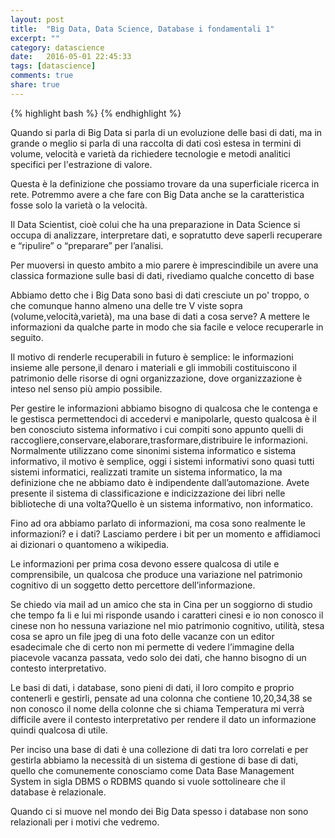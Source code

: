 ```yaml
---
layout: post
title:  "Big Data, Data Science, Database i fondamentali 1"
excerpt: ""
category: datascience
date:   2016-05-01 22:45:33
tags: [datascience]
comments: true
share: true
---
```

{% highlight bash %}
{% endhighlight %}

Quando si parla di Big Data si parla di un evoluzione delle basi di dati, ma in grande o meglio si parla di una raccolta di dati così estesa in termini di volume, velocità e varietà da richiedere tecnologie e metodi analitici specifici per l'estrazione di valore.

Questa è la definizione che possiamo trovare da una superficiale ricerca in rete. Potremmo avere a che fare con Big Data anche se la caratteristica fosse solo la varietà o la velocità.

Il Data Scientist, cioè colui che ha una preparazione in Data Science si occupa di analizzare, interpretare dati, e sopratutto deve saperli recuperare e “ripulire” o “preparare” per l’analisi.

Per muoversi in questo ambito a mio parere è imprescindibile un avere una classica formazione sulle basi di dati, rivediamo qualche concetto di base

Abbiamo detto che i Big Data sono basi di dati cresciute un po' troppo, o che comunque hanno almeno una delle tre V viste sopra (volume,velocità,varietà), ma una base di dati a cosa serve? A mettere le informazioni da qualche parte in modo che sia facile e veloce recuperarle in seguito.

Il motivo di renderle recuperabili in futuro è semplice: le informazioni insieme alle persone,il denaro i materiali e gli immobili costituiscono il patrimonio delle risorse di ogni organizzazione, dove organizzazione è inteso nel senso più ampio possibile.

Per gestire le informazioni abbiamo bisogno di qualcosa che le contenga e le gestisca permettendoci di accedervi e manipolarle, questo qualcosa è il ben conosciuto sistema informativo i cui compiti sono appunto quelli di raccogliere,conservare,elaborare,trasformare,distribuire le informazioni. Normalmente utilizzano come sinonimi sistema informatico e sistema informativo, il motivo è semplice, oggi i sistemi informativi sono quasi tutti sistemi informatici, realizzati tramite un sistema informatico, la ma definizione che ne abbiamo dato è indipendente dall’automazione. Avete presente il sistema di classificazione e indicizzazione dei libri nelle biblioteche di una volta?Quello è un sistema informativo, non informatico.

Fino ad ora abbiamo parlato di informazioni, ma cosa sono realmente le informazioni? e i dati? Lasciamo perdere i bit per un momento e affidiamoci ai dizionari o quantomeno a wikipedia.

Le informazioni per prima cosa devono essere qualcosa di utile e comprensibile, un qualcosa che produce una variazione nel patrimonio cognitivo di un soggetto detto percettore dell’informazione.

Se chiedo via mail ad un amico che sta in Cina per un soggiorno di studio che tempo fa li e lui mi risponde usando i caratteri cinesi e io non conosco il cinese non ho nessuna variazione nel mio patrimonio cognitivo, utilità, stesa cosa se apro un file jpeg di una foto delle vacanze con un editor esadecimale che di certo non mi permette di vedere l’immagine della piacevole vacanza passata, vedo solo dei dati, che hanno bisogno di un contesto interpretativo. 

Le basi di dati, i database, sono pieni di dati, il loro compito e proprio contenerli e gestirli, pensate ad una colonna che contiene 10,20,34,38 se non conosco il nome della colonne che si chiama Temperatura mi verrà difficile avere il contesto interpretativo per rendere il dato un informazione quindi qualcosa di utile.

Per inciso una base di dati è una collezione di dati tra loro correlati e per gestirla abbiamo la necessità di un sistema di gestione di base di dati, quello che comunemente conosciamo come Data Base Management System in sigla DBMS o RDBMS quando si vuole sottolineare che il database è relazionale.
 
Quando ci si muove nel mondo dei Big Data spesso i database non sono relazionali per i motivi che vedremo.

